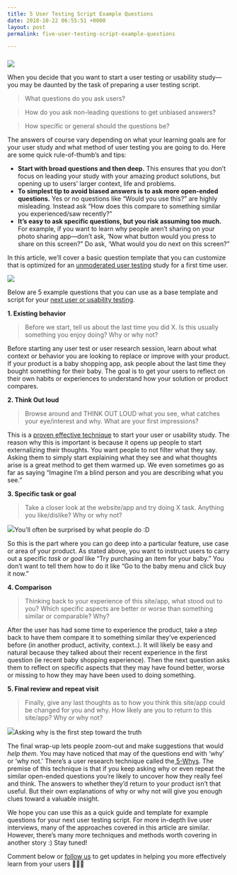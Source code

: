 ```yaml
---
title: 5 User Testing Script Example Questions
date: 2018-10-22 06:55:51 +0000
layout: post
permalink: five-user-testing-script-example-questions

---
```

### 

![](https://cdn-images-1.medium.com/max/2000/1*m7u0ruDgIXFU6Aj1mID4oQ.jpeg)

When you decide that you want to start a user testing or usability study—you may be daunted by the task of preparing a user testing script.

> What questions do you ask users? 

> How do you ask non-leading questions to get unbiased answers? 

> How specific or general should the questions be?

The answers of course vary depending on what your learning goals are for your user study and what method of user testing you are going to do. Here are some quick rule-of-thumb’s and tips:

* **Start with broad questions and then deep.** This ensures that you don’t focus on leading your study with your amazing product solutions, but opening up to users’ larger context, life and problems.
* **To simplest tip to avoid biased answers is to ask more open-ended questions.** Yes or no questions like “Would you use this?” are highly misleading. Instead ask “How does this compare to something similar you experienced/saw recently?”
* **It’s easy to ask specific questions, but you risk assuming too much.** For example, if you want to learn why people aren’t sharing on your photo sharing app—don’t ask, ‘Now what button would you press to share on this screen?” Do ask, ‘What would you do next on this screen?”

In this article, we’ll cover a basic question template that you can customize that is optimized for an [unmoderated user testing](https://youtu.be/52xV47eZVG4) study for a first time user. 

![](https://cdn-images-1.medium.com/max/800/1*m6be5JNmUCXpfLZv2-CUWw.jpeg)

Below are 5 example questions that you can use as a base template and script for your [next user or usability testing](https://blog.userlook.co/getting-buyin-for-user-testing).

**1. Existing behavior**

> Before we start, tell us about the last time you did X. Is this usually something you enjoy doing? Why or why not?

Before starting any user test or user research session, learn about what context or behavior you are looking to replace or improve with your product. If your product is a baby shopping app, ask people about the last time they bought something for their baby. The goal is to get your users to reflect on their own habits or experiences to understand how your solution or product compares.

**2. Think Out loud**

> Browse around and THINK OUT LOUD what you see, what catches your eye/interest and why. What are your first impressions?

This is a [proven effective technique](https://www.nngroup.com/articles/thinking-aloud-the-1-usability-tool/) to start your user or usability study. The reason why this is important is because it opens up people to start externalizing their thoughts. You want people to not filter what they say. Asking them to simply start explaining what they see and what thoughts arise is a great method to get them warmed up. We even sometimes go as far as saying “Imagine I’m a blind person and you are describing what you see.”

**3. Specific task or goal**

> Take a closer look at the website/app and try doing X task. Anything you like/dislike? Why or why not?

![](https://cdn-images-1.medium.com/max/800/1*VhkTOks7rZ4nBfDXqrJlHw.gif)You’ll often be surprised by what people do :D

So this is the part where you can go deep into a particular feature, use case or area of your product. As stated above, you want to instruct users to carry out a specific _task or goal_ like “Try purchasing an item for your baby.” You don’t want to tell them how to do it like “Go to the baby menu and click buy it now.”

**4. Comparison**

> Thinking back to your experience of this site/app, what stood out to you? Which specific aspects are better or worse than something similar or comparable? Why?

After the user has had some time to experience the product, take a step back to have them compare it to something similar they’ve experienced before (in another product, activity, context..). It will likely be easy and natural because they talked about their recent experience in the first question (ie recent baby shopping experience). Then the next question asks them to reflect on specific aspects that they may have found better, worse or missing to how they may have been used to doing something.

**5. Final review and repeat visit**

> Finally, give any last thoughts as to how you think this site/app could be changed for you and why. How likely are you to return to this site/app? Why or why not?

![](https://cdn-images-1.medium.com/max/800/1*F8v6DTO-HPgHfSXg0PonpA.gif)Asking why is the first step toward the truth

The final wrap-up lets people zoom-out and make suggestions that would _help them_. You may have noticed that may of the questions end with ‘why’ or ‘why not.’ There’s a user research technique called the[ 5-Whys](http://designresearchtechniques.com/casestudies/5-whys/). The premise of this technique is that if you keep asking why or even repeat the similar open-ended questions you’re likely to uncover how they really feel and think. The answers to whether they’d return to your product isn’t that useful. But their own explanations of why or why not will give you enough clues toward a valuable insight.

We hope you can use this as a quick guide and template for example questions for your next user testing script. For more in-depth live user interviews, many of the approaches covered in this article are similar. However, there’s many more techniques and methods worth covering in another story :) Stay tuned! 

Comment below or [follow us](http://www.twitter.com/userlookco) to get updates in helping you more effectively learn from your users 👀😊🙌